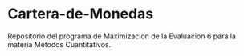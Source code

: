 # Cartera-de-Monedas
Repositorio del programa de Maximizacion de la Evaluacion 6 para la materia Metodos Cuantitativos.
